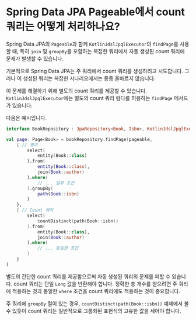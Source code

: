 # Spring Data JPA Pageable에서 count 쿼리는 어떻게 처리하나요?

Spring Data JPA의 `Pageable`과 함께 `KotlinJdslJpqlExecutor`의 `findPage`를 사용할 때, 특히 `join` 및 `groupBy`를 포함하는 복잡한 쿼리에서 자동 생성된 count 쿼리에 문제가 발생할 수 있습니다.

기본적으로 Spring Data JPA는 주 쿼리에서 count 쿼리를 생성하려고 시도합니다. 그러나 이 생성된 쿼리는 복잡한 시나리오에서는 종종 올바르지 않습니다.

이 문제를 해결하기 위해 별도의 count 쿼리를 제공할 수 있습니다. `KotlinJdslJpqlExecutor`에는 별도의 count 쿼리 람다를 허용하는 `findPage` 메서드가 있습니다.

다음은 예시입니다.

```kotlin
interface BookRepository : JpaRepository<Book, Isbn>, KotlinJdslJpqlExecutor

val page: Page<Book> = bookRepository.findPage(pageable,
    { // 쿼리
        select(
            entity(Book::class)
        ).from(
            entity(Book::class),
            join(Book::author)
        ).where(
            // ... 일부 조건
        ).groupBy(
            path(Book::isbn)
        )
    },
    { // Count 쿼리
        select(
            countDistinct(path(Book::isbn))
        ).from(
            entity(Book::class),
            join(Book::author)
        ).where(
            // ... 동일한 조건
        )
    }
)
```

별도의 간단한 count 쿼리를 제공함으로써 자동 생성된 쿼리의 문제를 피할 수 있습니다. count 쿼리는 단일 `Long` 값을 반환해야 합니다. 정확한 총 개수를 얻으려면 주 쿼리에 적용하는 것과 동일한 `where` 조건을 count 쿼리에도 적용하는 것이 중요합니다.

주 쿼리에 `groupBy` 절이 있는 경우, `countDistinct(path(Book::isbn))` 예제에서 볼 수 있듯이 count 쿼리는 일반적으로 그룹화된 표현식의 고유한 값을 세어야 합니다.
